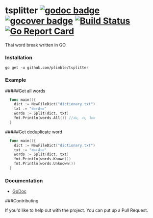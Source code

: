tsplitter [![godoc badge](http://godoc.org/github.com/plimble/tsplitter?status.png)](http://godoc.org/github.com/plimble/tsplitter)   [![gocover badge](http://gocover.io/_badge/github.com/plimble/tsplitter?t=2)](http://gocover.io/github.com/plimble/tsplitter) [![Build Status](https://api.travis-ci.org/plimble/tsplitter.svg?branch=master&t=2)](https://travis-ci.org/plimble/tsplitter) [![Go Report Card](http://goreportcard.com/badge/plimble/tsplitter?t=2)](http:/goreportcard.com/report/plimble/tsplitter)
=========

Thai word break written in GO

### Installation
`go get -u github.com/plimble/tsplitter`

### Example

#####Get all words
```go
  func main(){
    dict := NewFileDict("dictionary.txt")
    txt := "ตัดคำไทย"
    words := Split(dict, txt)
    fmt.Println(words.All()) //ตัด, คำ, ไทย
  }
```

#####Get deduplicate word
```go
  func main(){
    dict := NewFileDict("dictionary.txt")
    txt := "ตัดคำไทย"
    words := Split(dict, txt)
    fmt.Println(words.Known())
    fmt.Println(words.Unknown())
  }
```

### Documentation
 - [GoDoc](http://godoc.org/github.com/plimble/tsplitter)

###Contributing

If you'd like to help out with the project. You can put up a Pull Request.
